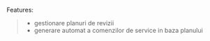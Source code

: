 Features:

> - gestionare planuri de revizii
> - generare automat a comenzilor de service in baza planului
